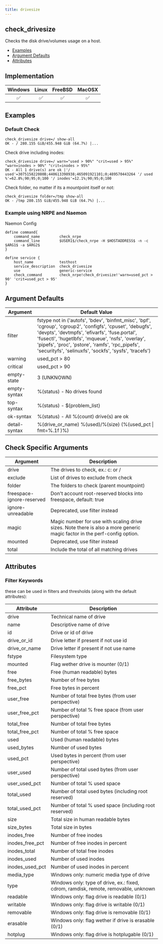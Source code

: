 ```yaml
---
title: drivesize
---
```


## check_drivesize

Checks the disk drive/volumes usage on a host.

- [Examples](#examples)
- [Argument Defaults](#argument-defaults)
- [Attributes](#attributes)

## Implementation

| Windows            | Linux              | FreeBSD            | MacOSX             |
|:------------------:|:------------------:|:------------------:|:------------------:|
| :white_check_mark: | :white_check_mark: | :white_check_mark: | :white_check_mark: |

## Examples

### Default Check

    check_drivesize drive=/ show-all
    OK - / 280.155 GiB/455.948 GiB (64.7%) |...

Check drive including inodes:

    check_drivesize drive=/ warn="used > 90%" "crit=used > 95%" "warn=inodes > 90%" "crit=inodes > 95%"
    OK - All 1 drive(s) are ok |'/ used'=307515822080B;440613398938;465091921101;0;489570443264 '/ used %'=62.8%;90;95;0;100 '/ inodes'=12.1%;90;95;0;100

Check folder, no matter if its a mountpoint itself or not:

    check_drivesize folder=/tmp show-all
    OK - /tmp 280.155 GiB/455.948 GiB (64.7%) |...

### Example using NRPE and Naemon

Naemon Config

    define command{
        command_name         check_nrpe
        command_line         $USER1$/check_nrpe -H $HOSTADDRESS$ -n -c $ARG1$ -a $ARG2$
    }

    define service {
        host_name            testhost
        service_description  check_drivesize
        use                  generic-service
        check_command        check_nrpe!check_drivesize!'warn=used_pct > 90' 'crit=used_pct > 95'
    }

## Argument Defaults

| Argument      | Default Value                                                                                         |
| ------------- | ----------------------------------------------------------------------------------------------------- |
| filter        | fstype not in ('autofs', 'bdev', 'binfmt_misc', 'bpf', 'cgroup', 'cgroup2', 'configfs', 'cpuset', 'debugfs', 'devpts', 'devtmpfs', 'efivarfs', 'fuse.portal', 'fusectl', 'hugetlbfs', 'mqueue', 'nsfs', 'overlay', 'pipefs', 'proc', 'pstore', 'ramfs', 'rpc_pipefs', 'securityfs', 'selinuxfs', 'sockfs', 'sysfs', 'tracefs') |
| warning       | used_pct > 80                                                                                         |
| critical      | used_pct > 90                                                                                         |
| empty-state   | 3 (UNKNOWN)                                                                                           |
| empty-syntax  | %(status) - No drives found                                                                           |
| top-syntax    | %(status) - \${problem_list}                                                                          |
| ok-syntax     | %(status) - All %(count) drive(s) are ok                                                              |
| detail-syntax | %(drive_or_name) %(used)/%(size) (%(used_pct \| fmt=%.1f )%)                                          |

## Check Specific Arguments

| Argument                  | Description                                                                               |
| ------------------------- | ----------------------------------------------------------------------------------------- |
| drive                     | The drives to check, ex.: c: or /                                                         |
| exclude                   | List of drives to exclude from check                                                      |
| folder                    | The folders to check (parent mountpoint)                                                  |
| freespace-ignore-reserved | Don't account root-reserved blocks into freespace, default: true                          |
| ignore-unreadable         | Deprecated, use filter instead                                                            |
| magic                     | Magic number for use with scaling drive sizes. Note there is also a more generic magic factor in the perf-config option. |
| mounted                   | Deprecated, use filter instead                                                            |
| total                     | Include the total of all matching drives                                                  |

## Attributes

### Filter Keywords

these can be used in filters and thresholds (along with the default attributes):

| Attribute       | Description                                                                         |
| --------------- | ----------------------------------------------------------------------------------- |
| drive           | Technical name of drive                                                             |
| name            | Descriptive name of drive                                                           |
| id              | Drive or id of drive                                                                |
| drive_or_id     | Drive letter if present if not use id                                               |
| drive_or_name   | Drive letter if present if not use name                                             |
| fstype          | Filesystem type                                                                     |
| mounted         | Flag wether drive is mounter (0/1)                                                  |
| free            | Free (human readable) bytes                                                         |
| free_bytes      | Number of free bytes                                                                |
| free_pct        | Free bytes in percent                                                               |
| user_free       | Number of total free bytes (from user perspective)                                  |
| user_free_pct   | Number of total % free space (from user perspective)                                |
| total_free      | Number of total free bytes                                                          |
| total_free_pct  | Number of total % free space                                                        |
| used            | Used (human readable) bytes                                                         |
| used_bytes      | Number of used bytes                                                                |
| used_pct        | Used bytes in percent (from user perspective)                                       |
| user_used       | Number of total used bytes (from user perspective)                                  |
| user_used_pct   | Number of total % used space                                                        |
| total_used      | Number of total used bytes (including root reserved)                                |
| total_used_pct  | Number of total % used space  (including root reserved)                             |
| size            | Total size in human readable bytes                                                  |
| size_bytes      | Total size in bytes                                                                 |
| inodes_free     | Number of free inodes                                                               |
| inodes_free_pct | Number of free inodes in percent                                                    |
| inodes_total    | Number of total free inodes                                                         |
| inodes_used     | Number of used inodes                                                               |
| inodes_used_pct | Number of used inodes in percent                                                    |
| media_type      | Windows only: numeric media type of drive                                           |
| type            | Windows only: type of drive, ex.: fixed, cdrom, ramdisk, remote, removable, unknown |
| readable        | Windows only: flag drive is readable (0/1)                                          |
| writable        | Windows only: flag drive is writable (0/1)                                          |
| removable       | Windows only: flag drive is removable (0/1)                                         |
| erasable        | Windows only: flag wether if drive is erasable (0/1)                                |
| hotplug         | Windows only: flag drive is hotplugable (0/1)                                       |
